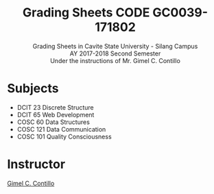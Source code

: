 <h1 align="center">Grading Sheets CODE GC0039-171802</h1>
<p align="center">
Grading Sheets in Cavite State University - Silang Campus <br/>AY 2017-2018 Second Semester <br/>Under the instructions of Mr. Gimel C. Contillo
</p>

# Subjects
<ul>
  <li>DCIT 23 Discrete Structure</li>
  <li>DCIT 65 Web Development</li>
  <li>COSC 60 Data Structures</li>
  <li>COSC 121 Data Communication</li>
  <li>COSC 101 Quality Consciousness</li>
</ul>

# Instructor
[Gimel C. Contillo](http://facebook.com/gimickan)
